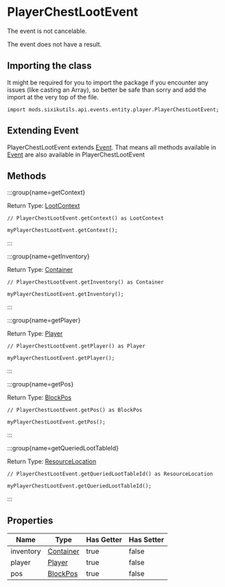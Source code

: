 # PlayerChestLootEvent

The event is not cancelable.

The event does not have a result.

## Importing the class

It might be required for you to import the package if you encounter any issues (like casting an Array), so better be safe than sorry and add the import at the very top of the file.
```zenscript
import mods.sixikutils.api.events.entity.player.PlayerChestLootEvent;
```


## Extending Event

PlayerChestLootEvent extends [Event](/forge/api/event/Event). That means all methods available in [Event](/forge/api/event/Event) are also available in PlayerChestLootEvent

## Methods

:::group{name=getContext}

Return Type: [LootContext](/vanilla/api/loot/LootContext)

```zenscript
// PlayerChestLootEvent.getContext() as LootContext

myPlayerChestLootEvent.getContext();
```

:::

:::group{name=getInventory}

Return Type: [Container](/mods/sixikutils/utils/world/ExpandContainer)

```zenscript
// PlayerChestLootEvent.getInventory() as Container

myPlayerChestLootEvent.getInventory();
```

:::

:::group{name=getPlayer}

Return Type: [Player](/mods/sixikutils/curios/player/Player)

```zenscript
// PlayerChestLootEvent.getPlayer() as Player

myPlayerChestLootEvent.getPlayer();
```

:::

:::group{name=getPos}

Return Type: [BlockPos](/vanilla/api/util/math/BlockPos)

```zenscript
// PlayerChestLootEvent.getPos() as BlockPos

myPlayerChestLootEvent.getPos();
```

:::

:::group{name=getQueriedLootTableId}

Return Type: [ResourceLocation](/vanilla/api/resource/ResourceLocation)

```zenscript
// PlayerChestLootEvent.getQueriedLootTableId() as ResourceLocation

myPlayerChestLootEvent.getQueriedLootTableId();
```

:::


## Properties

|   Name    |                           Type                            | Has Getter | Has Setter |
|-----------|-----------------------------------------------------------|------------|------------|
| inventory | [Container](/mods/sixikutils/utils/world/ExpandContainer) | true       | false      |
| player    | [Player](/mods/sixikutils/curios/player/Player)           | true       | false      |
| pos       | [BlockPos](/vanilla/api/util/math/BlockPos)               | true       | false      |

